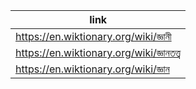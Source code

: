 |link|
|----|
|https://en.wiktionary.org/wiki/জ্ঞানী|
|https://en.wiktionary.org/wiki/জ্ঞানতত্ত্ব|
|https://en.wiktionary.org/wiki/জ্ঞান|
